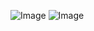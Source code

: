 ![Image](https://github.com/user-attachments/assets/4d5be3ea-f614-4655-93c1-422c220a7040)
![Image](https://github.com/user-attachments/assets/41a92c0c-877e-4bd5-9a63-cd7792c660b8)
